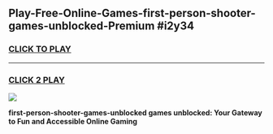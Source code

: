 
## Play-Free-Online-Games-first-person-shooter-games-unblocked-Premium #i2y34
<h3>
<a href="https://premium.freeplayer.one?title=first-person-shooter-games-unblocked&ref=8M">CLICK TO PLAY</a></h3>
<hr>

<h3>
<a href="https://premium.freeplayer.one?title=first-person-shooter-games-unblocked&ref=8M">CLICK 2 PLAY</a>
  
</h3>

<a href="https://premium.freeplayer.one?title=first-person-shooter-games-unblocked&ref=8M"><img src="https://clearcache.store/games.png"></a>


**first-person-shooter-games-unblocked games unblocked: Your Gateway to Fun and Accessible Online Gaming**
